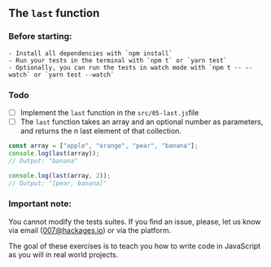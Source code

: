 ## The `last` function

### Before starting: 
    - Install all dependencies with `npm install`
    - Run your tests in the terminal with `npm t` or `yarn test`
    - Optionally, you can run the tests in watch mode with `npm t -- --watch` or `yarn test --watch`

### Todo


- [ ] Implement the `last` function in the `src/05-last.js`file
- [ ] The `last` function takes an array and an optional number as parameters, and returns the n last element of that collection.

```js
const array = ["apple", "orange", "pear", "banana"];
console.log(last(array));
// Output: "banana"

console.log(last(array, 2));
// Output: "[pear, banana]"
```

### Important note:
You cannot modify the tests suites. If you find an issue, please, let us know via email (007@hackages.io) or via the platform. 

The goal of these exercises is to teach you how to write code in JavaScript as you will in real world projects.